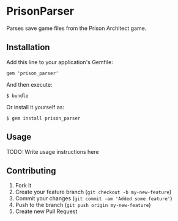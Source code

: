 # PrisonParser

Parses save game files from the Prison Architect game.

## Installation

Add this line to your application's Gemfile:

    gem 'prison_parser'

And then execute:

    $ bundle

Or install it yourself as:

    $ gem install prison_parser

## Usage

TODO: Write usage instructions here

## Contributing

1. Fork it
2. Create your feature branch (`git checkout -b my-new-feature`)
3. Commit your changes (`git commit -am 'Added some feature'`)
4. Push to the branch (`git push origin my-new-feature`)
5. Create new Pull Request
